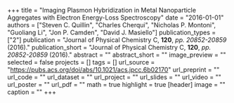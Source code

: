 +++
title = "Imaging Plasmon Hybridization in Metal Nanoparticle Aggregates with Electron Energy-Loss Spectroscopy"
date = "2016-01-01"
authors = ["Steven C. Quillin", "Charles Cherqui", "Nicholas P. Montoni", "Guoliang Li", "Jon P. Camden", "David J. Masiello"]
publication_types = ["2"]
publication = "Journal of Physical Chemistry C, **120**, _pp. 20852-20859_ (2016)."
publication_short = "Journal of Physical Chemistry C, **120**, _pp. 20852-20859_ (2016)."
abstract = ""
abstract_short = ""
image_preview = ""
selected = false
projects = []
tags = []
url_source = "https://pubs.acs.org/doi/abs/10.1021/acs.jpcc.6b02170"
url_preprint = ""
url_code = ""
url_dataset = ""
url_project = ""
url_slides = ""
url_video = ""
url_poster = ""
url_pdf = ""
math = true
highlight = true
[header]
image = ""
caption = ""
+++
